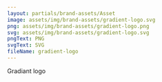 ```yaml
---
layout: partials/brand-assets/Asset
image: assets/img/brand-assets/gradient-logo.svg
png: assets/img/brand-assets/gradient-logo.png
svg: assets/img/brand-assets/gradient-logo.svg
pngText: PNG
svgText: SVG
fileName: gradient-logo
---
```


Gradiant logo